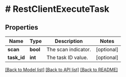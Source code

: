 # # RestClientExecuteTask

## Properties

Name | Type | Description | Notes
------------ | ------------- | ------------- | -------------
**scan** | **bool** | The scan indicator. | [optional]
**task_id** | **int** | The task ID value. | [optional]

[[Back to Model list]](../../README.md#models) [[Back to API list]](../../README.md#endpoints) [[Back to README]](../../README.md)
